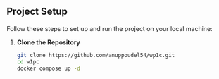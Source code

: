 ## Project Setup

Follow these steps to set up and run the project on your local machine:

1. **Clone the Repository**

   ```bash
   git clone https://github.com/anuppoudel54/wp1c.git
   cd w1pc
   docker compose up -d 
   ```
